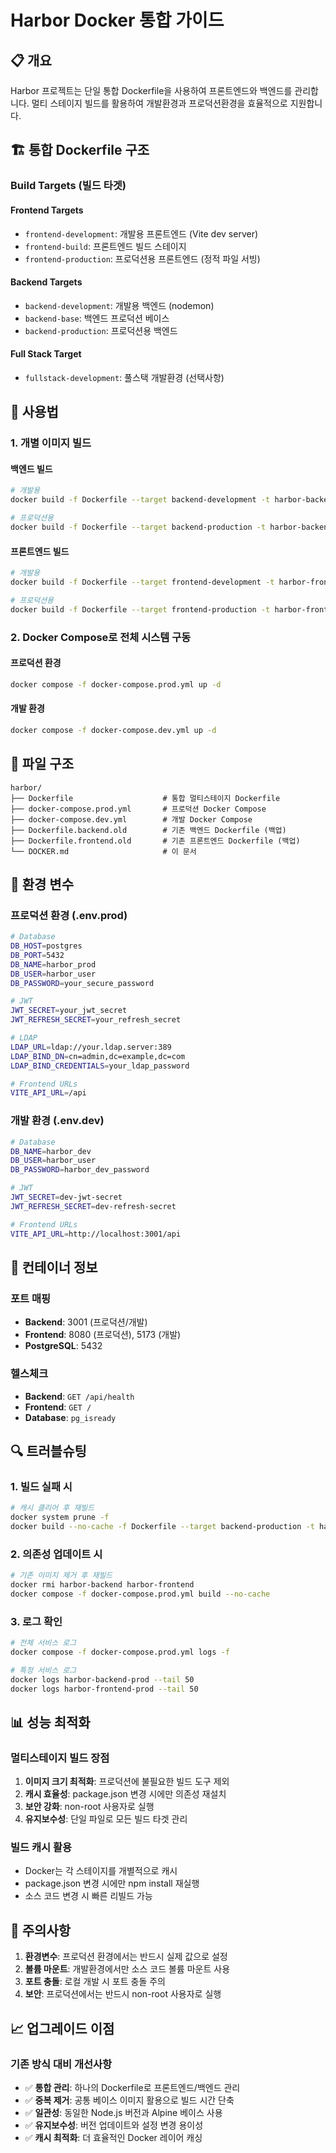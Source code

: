 # Harbor Docker 통합 가이드

## 📋 개요

Harbor 프로젝트는 단일 통합 Dockerfile을 사용하여 프론트엔드와 백엔드를 관리합니다. 멀티 스테이지 빌드를 활용하여 개발환경과 프로덕션환경을 효율적으로 지원합니다.

## 🏗️ 통합 Dockerfile 구조

### Build Targets (빌드 타겟)

#### Frontend Targets
- `frontend-development`: 개발용 프론트엔드 (Vite dev server)
- `frontend-build`: 프론트엔드 빌드 스테이지
- `frontend-production`: 프로덕션용 프론트엔드 (정적 파일 서빙)

#### Backend Targets
- `backend-development`: 개발용 백엔드 (nodemon)
- `backend-base`: 백엔드 프로덕션 베이스
- `backend-production`: 프로덕션용 백엔드

#### Full Stack Target
- `fullstack-development`: 풀스택 개발환경 (선택사항)

## 🚀 사용법

### 1. 개별 이미지 빌드

#### 백엔드 빌드
```bash
# 개발용
docker build -f Dockerfile --target backend-development -t harbor-backend-dev .

# 프로덕션용
docker build -f Dockerfile --target backend-production -t harbor-backend-prod .
```

#### 프론트엔드 빌드
```bash
# 개발용
docker build -f Dockerfile --target frontend-development -t harbor-frontend-dev .

# 프로덕션용
docker build -f Dockerfile --target frontend-production -t harbor-frontend-prod .
```

### 2. Docker Compose로 전체 시스템 구동

#### 프로덕션 환경
```bash
docker compose -f docker-compose.prod.yml up -d
```

#### 개발 환경
```bash
docker compose -f docker-compose.dev.yml up -d
```

## 📁 파일 구조

```
harbor/
├── Dockerfile                    # 통합 멀티스테이지 Dockerfile
├── docker-compose.prod.yml       # 프로덕션 Docker Compose
├── docker-compose.dev.yml        # 개발 Docker Compose
├── Dockerfile.backend.old        # 기존 백엔드 Dockerfile (백업)
├── Dockerfile.frontend.old       # 기존 프론트엔드 Dockerfile (백업)
└── DOCKER.md                     # 이 문서
```

## 🔧 환경 변수

### 프로덕션 환경 (.env.prod)
```bash
# Database
DB_HOST=postgres
DB_PORT=5432
DB_NAME=harbor_prod
DB_USER=harbor_user
DB_PASSWORD=your_secure_password

# JWT
JWT_SECRET=your_jwt_secret
JWT_REFRESH_SECRET=your_refresh_secret

# LDAP
LDAP_URL=ldap://your.ldap.server:389
LDAP_BIND_DN=cn=admin,dc=example,dc=com
LDAP_BIND_CREDENTIALS=your_ldap_password

# Frontend URLs
VITE_API_URL=/api
```

### 개발 환경 (.env.dev)
```bash
# Database
DB_NAME=harbor_dev
DB_USER=harbor_user
DB_PASSWORD=harbor_dev_password

# JWT
JWT_SECRET=dev-jwt-secret
JWT_REFRESH_SECRET=dev-refresh-secret

# Frontend URLs
VITE_API_URL=http://localhost:3001/api
```

## 🐳 컨테이너 정보

### 포트 매핑
- **Backend**: 3001 (프로덕션/개발)
- **Frontend**: 8080 (프로덕션), 5173 (개발)
- **PostgreSQL**: 5432

### 헬스체크
- **Backend**: `GET /api/health`
- **Frontend**: `GET /`
- **Database**: `pg_isready`

## 🔍 트러블슈팅

### 1. 빌드 실패 시
```bash
# 캐시 클리어 후 재빌드
docker system prune -f
docker build --no-cache -f Dockerfile --target backend-production -t harbor-backend .
```

### 2. 의존성 업데이트 시
```bash
# 기존 이미지 제거 후 재빌드
docker rmi harbor-backend harbor-frontend
docker compose -f docker-compose.prod.yml build --no-cache
```

### 3. 로그 확인
```bash
# 전체 서비스 로그
docker compose -f docker-compose.prod.yml logs -f

# 특정 서비스 로그
docker logs harbor-backend-prod --tail 50
docker logs harbor-frontend-prod --tail 50
```

## 📊 성능 최적화

### 멀티스테이지 빌드 장점
1. **이미지 크기 최적화**: 프로덕션에 불필요한 빌드 도구 제외
2. **캐시 효율성**: package.json 변경 시에만 의존성 재설치
3. **보안 강화**: non-root 사용자로 실행
4. **유지보수성**: 단일 파일로 모든 빌드 타겟 관리

### 빌드 캐시 활용
- Docker는 각 스테이지를 개별적으로 캐시
- package.json 변경 시에만 npm install 재실행
- 소스 코드 변경 시 빠른 리빌드 가능

## 🚨 주의사항

1. **환경변수**: 프로덕션 환경에서는 반드시 실제 값으로 설정
2. **볼륨 마운트**: 개발환경에서만 소스 코드 볼륨 마운트 사용
3. **포트 충돌**: 로컬 개발 시 포트 충돌 주의
4. **보안**: 프로덕션에서는 반드시 non-root 사용자로 실행

## 📈 업그레이드 이점

### 기존 방식 대비 개선사항
- ✅ **통합 관리**: 하나의 Dockerfile로 프론트엔드/백엔드 관리
- ✅ **중복 제거**: 공통 베이스 이미지 활용으로 빌드 시간 단축
- ✅ **일관성**: 동일한 Node.js 버전과 Alpine 베이스 사용
- ✅ **유지보수성**: 버전 업데이트와 설정 변경 용이성
- ✅ **캐시 최적화**: 더 효율적인 Docker 레이어 캐싱